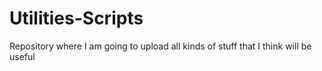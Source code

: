 # Utilities-Scripts
Repository where I am going to upload all kinds of stuff that I think will be useful
